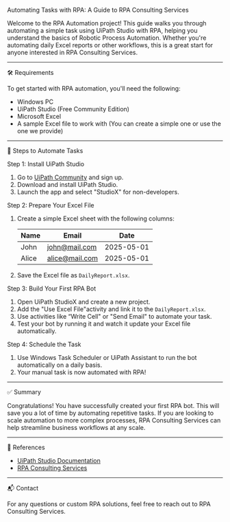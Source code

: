 Automating Tasks with RPA: A Guide to RPA Consulting Services

Welcome to the RPA Automation project! This guide walks you through automating a simple task using UiPath Studio with RPA, helping you understand the basics of Robotic Process Automation. Whether you're automating daily Excel reports or other workflows, this is a great start for anyone interested in RPA Consulting Services.

---
 🛠️ Requirements

To get started with RPA automation, you'll need the following:

- Windows PC
- UiPath Studio (Free Community Edition)
- Microsoft Excel
- A sample Excel file to work with (You can create a simple one or use the one we provide)

---

📄 Steps to Automate Tasks

Step 1: Install UiPath Studio

1. Go to [UiPath Community](https://www.uipath.com/developers/community-edition) and sign up.
2. Download and install UiPath Studio.
3. Launch the app and select "StudioX" for non-developers.

Step 2: Prepare Your Excel File

1. Create a simple Excel sheet with the following columns:

   | Name  | Email           | Date       |
   |-------|-----------------|------------|
   | John  | john@mail.com   | 2025-05-01 |
   | Alice | alice@mail.com  | 2025-05-01 |

2. Save the Excel file as `DailyReport.xlsx`.

Step 3: Build Your First RPA Bot

1. Open UiPath StudioX and create a new project.
2. Add the "Use Excel File"activity and link it to the `DailyReport.xlsx`.
3. Use activities like “Write Cell" or "Send Email" to automate your task.
4. Test your bot by running it and watch it update your Excel file automatically.

Step 4: Schedule the Task

1. Use Windows Task Scheduler or UiPath Assistant to run the bot automatically on a daily basis.
2. Your manual task is now automated with RPA!

---

✅ Summary

Congratulations! You have successfully created your first RPA bot. This will save you a lot of time by automating repetitive tasks. If you are looking to scale automation to more complex processes, RPA Consulting Services can help streamline business workflows at any scale.

---

🔗 References

- [UiPath Studio Documentation](https://docs.uipath.com/)
- [RPA Consulting Services](https://www.saasvaap.com/rpa-consulting-services)

---
📬 Contact

For any questions or custom RPA solutions, feel free to reach out to RPA Consulting Services.
